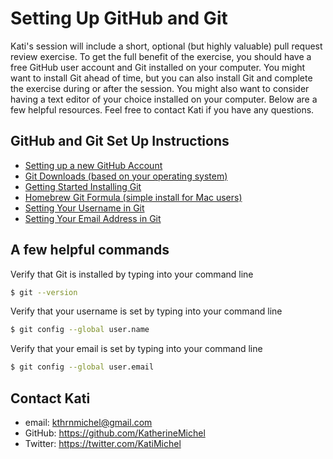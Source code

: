 # Setting Up GitHub and Git

Kati's session will include a short, optional (but highly valuable) pull request review exercise. To get the full benefit of the exercise, you should have a free GitHub user account and Git installed on your computer. You might want to install Git ahead of time, but you can also install Git and complete the exercise during or after the session. You might also want to consider having a text editor of your choice installed on your computer. Below are a few helpful resources. Feel free to contact Kati if you have any questions. 

## GitHub and Git Set Up Instructions

* [Setting up a new GitHub Account](https://help.github.com/articles/signing-up-for-a-new-github-account)
* [Git Downloads (based on your operating system)](https://git-scm.com/downloads)
* [Getting Started Installing Git](https://git-scm.com/book/en/v2/Getting-Started-Installing-Git)
* [Homebrew Git Formula (simple install for Mac users)](http://braumeister.org/formula/git)
* [Setting Your Username in Git](https://help.github.com/articles/setting-your-username-in-git)
* [Setting Your Email Address in Git](https://help.github.com/articles/setting-your-commit-email-address-in-git)

## A few helpful commands

Verify that Git is installed by typing into your command line

```bash
$ git --version
```

Verify that your username is set by typing into your command line

```bash
$ git config --global user.name
```

Verify that your email is set by typing into your command line

```bash
$ git config --global user.email
```

## Contact Kati

* email: kthrnmichel@gmail.com
* GitHub: https://github.com/KatherineMichel
* Twitter: https://twitter.com/KatiMichel
